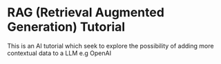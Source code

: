 # RAG (Retrieval Augmented Generation) Tutorial
This is an AI tutorial which seek to explore the possibility of adding more contextual data to a LLM e.g OpenAI